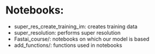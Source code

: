 # Notebooks:
- super_res_create_training_im: creates training data 
- super_resolution: performs super resolution
- Fastai_course/: notebooks on which our model is based
- add_functions/: functions used in notebooks
